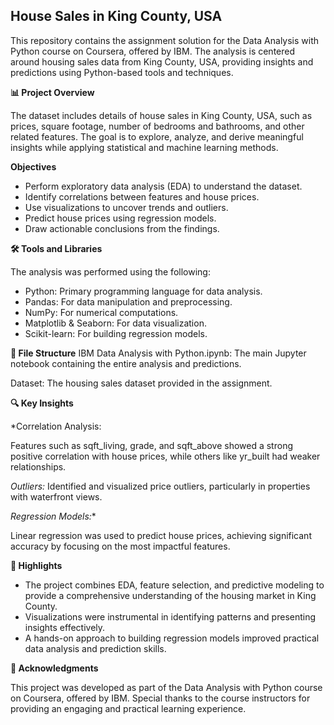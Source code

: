 ## House Sales in King County, USA

This repository contains the assignment solution for the Data Analysis with Python course on Coursera, offered by IBM. The analysis is centered around housing sales data from King County, USA, providing insights and predictions using Python-based tools and techniques.

**📊 Project Overview**

The dataset includes details of house sales in King County, USA, such as prices, square footage, number of bedrooms and bathrooms, and other related features. The goal is to explore, analyze, and derive meaningful insights while applying statistical and machine learning methods.

**Objectives**
* Perform exploratory data analysis (EDA) to understand the dataset.
* Identify correlations between features and house prices.
* Use visualizations to uncover trends and outliers.
* Predict house prices using regression models.
* Draw actionable conclusions from the findings.

**🛠️ Tools and Libraries**

The analysis was performed using the following:
* Python: Primary programming language for data analysis.
* Pandas: For data manipulation and preprocessing.
* NumPy: For numerical computations.
* Matplotlib & Seaborn: For data visualization.
* Scikit-learn: For building regression models.

**📂 File Structure**
IBM Data Analysis with Python.ipynb: The main Jupyter notebook containing the entire analysis and predictions.

Dataset: The housing sales dataset provided in the assignment.

**🔍 Key Insights**

*Correlation Analysis:

Features such as sqft_living, grade, and sqft_above showed a strong positive correlation with house prices, while others like yr_built had weaker relationships.

*Outliers:*
Identified and visualized price outliers, particularly in properties with waterfront views.

*Regression Models:**

Linear regression was used to predict house prices, achieving significant accuracy by focusing on the most impactful features.

**🌟 Highlights**
* The project combines EDA, feature selection, and predictive modeling to provide a comprehensive understanding of the housing market in King County.
* Visualizations were instrumental in identifying patterns and presenting insights effectively.
* A hands-on approach to building regression models improved practical data analysis and prediction skills.


**🤝 Acknowledgments**

This project was developed as part of the Data Analysis with Python course on Coursera, offered by IBM. Special thanks to the course instructors for providing an engaging and practical learning experience.


